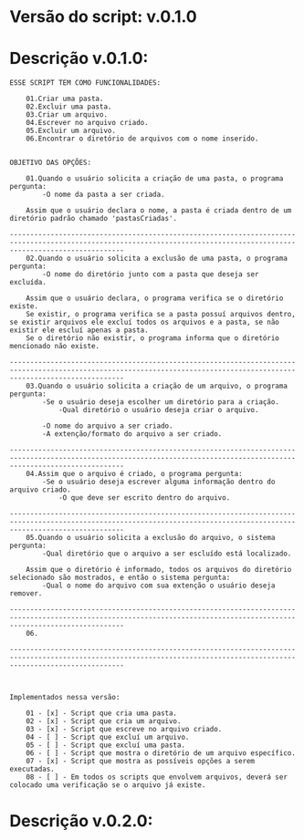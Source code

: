 # Versão do script: v.0.1.0

# Descrição v.0.1.0:

    ESSE SCRIPT TEM COMO FUNCIONALIDADES:
        
        01.Criar uma pasta.
        02.Excluir uma pasta.
        03.Criar um arquivo.
        04.Escrever no arquivo criado.
        05.Excluir um arquivo.
        06.Encontrar o diretório de arquivos com o nome inserido.


    OBJETIVO DAS OPÇÕES:

        01.Quando o usuário solicita a criação de uma pasta, o programa pergunta:
            -O nome da pasta a ser criada.
            
        Assim que o usuário declara o nome, a pasta é criada dentro de um diretório padrão chamado 'pastasCriadas'.
        
    ------------------------------------------------------------------------------------------------------------------------------------------------------------------------
        02.Quando o usuário solicita a exclusão de uma pasta, o programa pergunta:
            -O nome do diretório junto com a pasta que deseja ser excluída.

        Assim que o usuário declara, o programa verifica se o diretório existe.
        Se existir, o programa verifica se a pasta possuí arquivos dentro, se existir arquivos ele excluí todos os arquivos e a pasta, se não existir ele escluí apenas a pasta.
        Se o diretório não existir, o programa informa que o diretório mencionado não existe.

    ------------------------------------------------------------------------------------------------------------------------------------------------------------------------
        03.Quando o usuário solicita a criação de um arquivo, o programa pergunta:
            -Se o usuário deseja escolher um diretório para a criação.
                -Qual diretório o usuário deseja criar o arquivo.

            -O nome do arquivo a ser criado.
            -A extenção/formato do arquivo a ser criado.
    
    ------------------------------------------------------------------------------------------------------------------------------------------------------------------------
        04.Assim que o arquivo é criado, o programa pergunta:
            -Se o usuário deseja escrever alguma informação dentro do arquivo criado.
                -O que deve ser escrito dentro do arquivo.

    ------------------------------------------------------------------------------------------------------------------------------------------------------------------------
        05.Quando o usuário solicita a exclusão do arquivo, o sistema pergunta:
            -Qual diretório que o arquivo a ser escluído está localizado.

        Assim que o diretório é informado, todos os arquivos do diretório selecionado são mostrados, e então o sistema pergunta:
            -Qual o nome do arquivo com sua extenção o usuário deseja remover.

    ------------------------------------------------------------------------------------------------------------------------------------------------------------------------
        06.

    ------------------------------------------------------------------------------------------------------------------------------------------------------------------------



    Implementados nessa versão:

        01 - [x] - Script que cria uma pasta.
        02 - [x] - Script que cria um arquivo.
        03 - [x] - Script que escreve no arquivo criado.
        04 - [ ] - Script que excluí um arquivo.
        05 - [ ] - Script que excluí uma pasta.
        06 - [ ] - Script que mostra o diretório de um arquivo específico.
        07 - [x] - Script que mostra as possíveis opções a serem executadas.
        08 - [ ] - Em todos os scripts que envolvem arquivos, deverá ser colocado uma verificação se o arquivo já existe.
    

# Descrição v.0.2.0:
